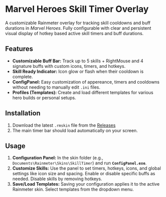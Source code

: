 # Marvel Heroes Skill Timer Overlay

A customizable Rainmeter overlay for tracking skill cooldowns and buff durations in *Marvel Heroes*.
Fully configurable with clear and persistent visual display of hotkey based active skill timers and buff durations.

## Features

* **Customizable Buff Bar:** Track up to 5 skills + RightMouse and 4 signature buffs with custom icons, timers, and hotkeys.
* **Skill Ready Indicator:** Icon glow or flash when their cooldown is complete.
* **ConfigPanel:** Easy customization of appereance, timers and cooldowns without needing to manually edit `.ini` files.
* **Profiles (Templates):** Create and load different templates for various hero builds or personal setups.

## Installation

1.  Download the latest `.rmskin` file from the [Releases](https://github.com/luh-koala/MHOverlay/releases/tag/v1.0.0)
3.  The main timer bar should load automatically on your screen.

## Usage

1.  **Configuration Panel:** In the skin folder (e.g., `Documents\Rainmeter\Skins\SkillTimer`) and run **`ConfigPanel.exe`**.
2.  **Customize Skills:** Use the panel to set timers, hotkeys, icons, and global settings like icon size and spacing. Enable or disable specific buffs as needed. Disable skills by removing hotkeys.
3.  **Save/Load Templates:** Saving your configuration applies it to the active Rainmeter skin. Select templates from the dropdown menu.

